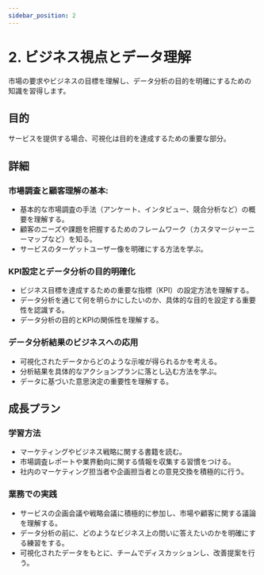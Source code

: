 ```yaml
---
sidebar_position: 2
---
```


# 2. ビジネス視点とデータ理解

市場の要求やビジネスの目標を理解し、データ分析の目的を明確にするための知識を習得します。

## 目的

サービスを提供する場合、可視化は目的を達成するための重要な部分。

## 詳細

### 市場調査と顧客理解の基本:

- 基本的な市場調査の手法（アンケート、インタビュー、競合分析など）の概要を理解する。
- 顧客のニーズや課題を把握するためのフレームワーク（カスタマージャーニーマップなど）を知る。
- サービスのターゲットユーザー像を明確にする方法を学ぶ。

### KPI設定とデータ分析の目的明確化

- ビジネス目標を達成するための重要な指標（KPI）の設定方法を理解する。
- データ分析を通じて何を明らかにしたいのか、具体的な目的を設定する重要性を認識する。
- データ分析の目的とKPIの関係性を理解する。

### データ分析結果のビジネスへの応用

- 可視化されたデータからどのような示唆が得られるかを考える。
- 分析結果を具体的なアクションプランに落とし込む方法を学ぶ。
- データに基づいた意思決定の重要性を理解する。

## 成長プラン

### 学習方法

- マーケティングやビジネス戦略に関する書籍を読む。
- 市場調査レポートや業界動向に関する情報を収集する習慣をつける。
- 社内のマーケティング担当者や企画担当者との意見交換を積極的に行う。

### 業務での実践

- サービスの企画会議や戦略会議に積極的に参加し、市場や顧客に関する議論を理解する。
- データ分析の前に、どのようなビジネス上の問いに答えたいのかを明確にする練習をする。
- 可視化されたデータをもとに、チームでディスカッションし、改善提案を行う。
